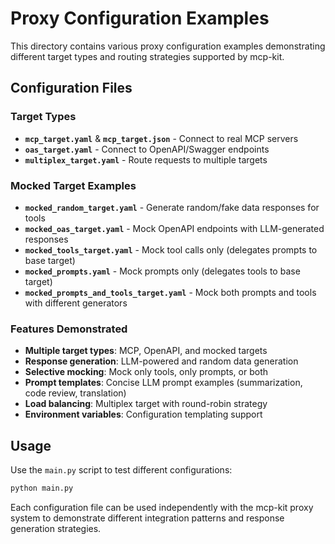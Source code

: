 # Proxy Configuration Examples

This directory contains various proxy configuration examples demonstrating different target types and routing strategies supported by mcp-kit.

## Configuration Files

### Target Types

- **`mcp_target.yaml`** & **`mcp_target.json`** - Connect to real MCP servers
- **`oas_target.yaml`** - Connect to OpenAPI/Swagger endpoints
- **`multiplex_target.yaml`** - Route requests to multiple targets

### Mocked Target Examples

- **`mocked_random_target.yaml`** - Generate random/fake data responses for tools
- **`mocked_oas_target.yaml`** - Mock OpenAPI endpoints with LLM-generated responses
- **`mocked_tools_target.yaml`** - Mock tool calls only (delegates prompts to base target)
- **`mocked_prompts.yaml`** - Mock prompts only (delegates tools to base target)
- **`mocked_prompts_and_tools_target.yaml`** - Mock both prompts and tools with different generators

### Features Demonstrated

- **Multiple target types**: MCP, OpenAPI, and mocked targets
- **Response generation**: LLM-powered and random data generation
- **Selective mocking**: Mock only tools, only prompts, or both
- **Prompt templates**: Concise LLM prompt examples (summarization, code review, translation)
- **Load balancing**: Multiplex target with round-robin strategy
- **Environment variables**: Configuration templating support

## Usage

Use the `main.py` script to test different configurations:

```bash
python main.py
```

Each configuration file can be used independently with the mcp-kit proxy system to demonstrate different integration patterns and response generation strategies.